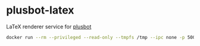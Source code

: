 # plusbot-latex

LaTeX renderer service for [plusbot](https://github.com/ginkoid/plusbot)

```sh
docker run --rm --privileged --read-only --tmpfs /tmp --ipc none -p 5000:5000 ghcr.io/ginkoid/plusbot-latex
```
